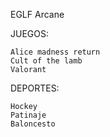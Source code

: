 EGLF Arcane

JUEGOS:

	Alice madness return
	Cult of the lamb
	Valorant

DEPORTES:

	Hockey
	Patinaje
	Baloncesto
